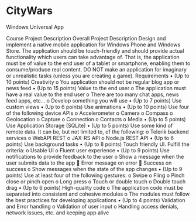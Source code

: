 CityWars
========

Windows Universal App

Course Project Description
Overall Project Description
Design and implement a native mobile application for Windows Phone and Windows Store. The application should be touch-friendly and should provide actual functionality which users can take advantage of. That is, the application must be of value to the end user of a tablet or smartphone, enabling them to consume/produce real content. DO NOT make an application for imaginary or unrealistic tasks (unless you are creating a game). 
Requirements
•	(Up to 10 points) Creativity
o	You application should not be regular blog app or news feed
•	(Up to 15 points) Value to the end user
o	The application must have a real value to the end user
o	There are too many chat apps, news feed apps, etc…
o	Develop something you will use
•	(Up to 7 points) Use custom views
•	(Up to 6 points) Use animations
•	(Up to 10 points) Use four of the following device APIs
o	Accelerometer 
o	Camera
o	Compass
o	Geolocation
o	Capture
o	Connection
o	Contacts
o	Media
•	(Up to 5 points) Use Application Storage (SQLite)
•	(Up to 5 points) Use some kind of remote data. It can be, but not limited to, of the following:
o	Telerik backend services
o	WebAPI REST
o	JAX-RS API
o	Node.js REST API
•	(Up to 6 points) Use background tasks
•	(Up to 8 points) Touch friendly UI. Fulfill the criteria:
o	Usable UI
o	Fluent user experience
•	 (Up to 9 points) Use notifications to provide feedback to the user
o	Show a message when the user submits data to the app
	Error message on error
	Success on success
o	Show messages when the state of the app changes
•	(Up to 9 points) Use at least four of the following gestures:
o	Swipe
o	Fling
o	Pinch close or pinch open
o	Long press
o	Touch or double touch
o	Double touch drag
•	(Up to 6 points) High-quality code
o	The application code must be separated into consistent and cohesive modules
o	The modules must follow the best practices for developing applications
•	(Up to 4 points) Validation and Error handling 
o	Validation of user input
o	Handling access denials, network issues, etc. and keeping app alive
